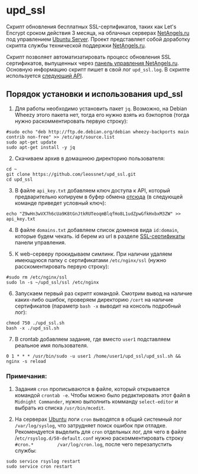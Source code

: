 # upd_ssl
Скрипт обновления бесплатных SSL-сертификатов, таких как Let's Encrypt сроком действия 3 месяца, на облачных серверах [NetAngels.ru](https://www.netangels.ru/) под управлением [Ubuntu Server](https://ubuntu.com/download/server). Проект представляет собой доработку скрипта службы технической поддержки [NetAngels.ru](https://www.netangels.ru/).

Скрипт позволяет автоматизатировать процесс обновления SSL сертификатов, выпущенных через [панель управления NetAngels.ru](https://panel.netangels.ru/). Основную информацию скрипт пишет в свой лог `upd_ssl.log`. В скрипте используется [следующий API](https://api.netangels.ru/gateway/modules/gateway_api.api.certificates/#ssl).

## Порядок установки и использования upd_ssl

1. Для работы необходимо установить пакет `jq`. Возможно, на Debian Wheezy этого пакета нет, тогда его нужно взять из бэкпортов (тогда нужно раскомментировать первую строку):
```
#sudo echo "deb http://ftp.de.debian.org/debian wheezy-backports main contrib non-free" >> /etc/apt/source.list
sudo apt-get update 
sudo apt-get install -y jq
```

2. Скачиваем архив в домашнюю директорию пользователя:
```
cd ~
git clone https://github.com/leossnet/upd_ssl.git
cd upd_ssl
```

3. В файле `api_key.txt` добавляем ключ доступа к API, который предварительно копируем в буфер обмена [отсюда](https://panel.netangels.ru/account/api/) (в следующей команде приведет условный ключ):
```
echo "Z9wHn3wVX7h6cUa9K8tGnJtkRUTeoqmBlqfHo8L1udZpwGfkHxbxM3ZW" >> api_key.txt
```

4. В файле `domains.txt` добавляем список доменов вида `id:domain`, которые будем чекать. id берем из url в разделе [SSL-сертификаты](https://panel.netangels.ru/certificates/#/) панели управления.


5. К web-серверу прокидываем симлинк. При наличии удаляем имеющуюся папку с сертификатами `/etc/nginx/ssl` (нужно расскоментировать первую строку):
```
#sudo rm /etc/nginx/ssl
sudo ln -s ~/upd_ssl/ssl /etc/nginx 
```

6. Запускаем первый раз скрипт командой. Смотрим вывод на наличие каких-либо ошибок, проверяем директорию `/cert` на наличие сертификатов (параметр `bash -x` выводит на консоль подробный лог):
```
chmod 750 ./upd_ssl.sh
bash -x ./upd_ssl.sh
```

7. В crontab добавляем задание, где вместо `user1` подставляем реальное имя пользователя.
```
0 1 * * * /usr/bin/sudo -u user1 /home/user1/upd_ssl/upd_ssl.sh && nginx -s reload
```
### Примечания:
1. Задания `cron` прописываются в файле, который открывается командой `crontab -e`. Чтобы можно было редактировать этот файл в `Midnight Commander`, нужно выполнить комманду `select-editor` и выбрать из списка `/usr/bin/mcedit`.

2. На серверах [Ubuntu](https://ubuntu.com/download/server) логи `cron` выводятся в общий системный лог `/var/log/syslog`, что затрудняет поиск ошибок при отладке. Рекомендуется выделить для `cron` отдельных лог, для чего в файле /`etc/rsyslog.d/50-default.conf` нужно раскомментировать строку `#cron.*         /var/log/cron.log`, после  чего перезапустить службы:
```
sudo service rsyslog restart
sudo service cron restart
```